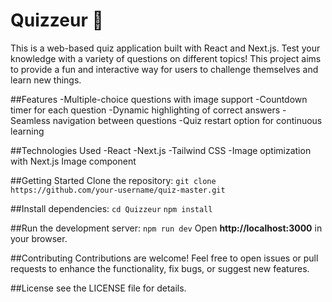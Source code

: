 # Quizzeur 🧠

This is a web-based quiz application built with React and Next.js. Test your knowledge with a variety of questions on different topics! This project aims to provide a fun and interactive way for users to challenge themselves and learn new things.

##Features
-Multiple-choice questions with image support
-Countdown timer for each question
-Dynamic highlighting of correct answers
-Seamless navigation between questions
-Quiz restart option for continuous learning

##Technologies Used
-React
-Next.js
-Tailwind CSS
-Image optimization with Next.js Image component

##Getting Started
Clone the repository:
`git clone https://github.com/your-username/quiz-master.git`

##Install dependencies:
`cd Quizzeur`
`npm install`

##Run the development server:
`npm run dev`
Open **http://localhost:3000** in your browser.

##Contributing
Contributions are welcome! Feel free to open issues or pull requests to enhance the functionality, fix bugs, or suggest new features.

##License
see the LICENSE file for details.

